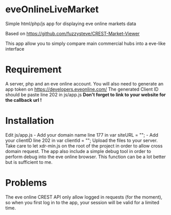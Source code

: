 # eveOnlineLiveMarket
Simple html/php/js app for displaying eve online markets data

Based on https://github.com/fuzzysteve/CREST-Market-Viewer

This app allow you to simply compare main commercial hubs into a eve-like interface

# Requirement

A server, php and an eve online account.
You will also need to generate an app token on https://developers.eveonline.com/
The generated Client ID should be paste line 202 in js/app.js
**Don't forget to link to your website for the callback url !**


# Installation

Edit js/app.js
	- Add your domain name line 177 in var siteURL = "";
	- Add your clientID line 202 in var clientId = "";
Upload the files to your server. Take care to let xdr-min.js on the root of the project in order to allow cross domain request.
The app also include a simple debug tool in order to perform debug into the eve online browser. This function can be a lot better but is sufficient to me.


# Problems

The eve online CREST API only allow logged in requests (for the moment), so when you first log in to the app, your session will be valid for a limited time.
